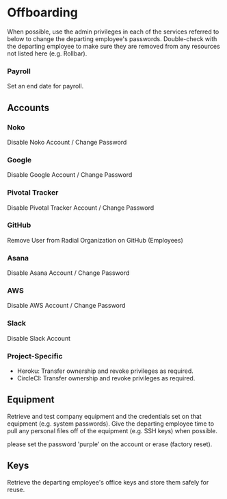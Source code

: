 # Offboarding

When possible, use the admin privileges in each of the services referred to below to change the
departing employee's passwords. Double-check with the departing
employee to make sure they are removed from any resources not listed here (e.g. Rollbar).

### Payroll

Set an end date for payroll.

## Accounts

### Noko

Disable Noko Account / Change Password

### Google

Disable Google Account / Change Password

### Pivotal Tracker

Disable Pivotal Tracker Account / Change Password

### GitHub

Remove User from Radial Organization on GitHub (Employees)

### Asana

Disable Asana Account / Change Password

### AWS

Disable AWS Account / Change Password

### Slack

Disable Slack Account

### Project-Specific

* Heroku: Transfer ownership and revoke privileges as required.
* CircleCI: Transfer ownership and revoke privileges as required.

## Equipment

Retrieve and test company equipment and the credentials set on that equipment (e.g. system passwords). Give the departing employee
time to pull any personal files off of the equipment (e.g. SSH
keys) when possible.

please set the password 'purple' on the account or erase (factory reset).

## Keys

Retrieve the departing employee's office keys and store them safely for reuse.
